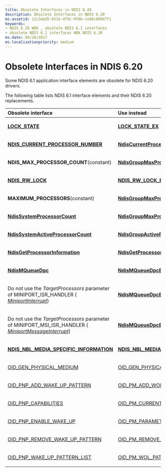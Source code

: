 ```yaml
---
title: Obsolete Interfaces in NDIS 6.20
description: Obsolete Interfaces in NDIS 6.20
ms.assetid: 11c3abd5-651e-4f9c-9f0b-ced6c00947f1
keywords:
- NDIS 6.20 WDK , obsolete NDIS 6.1 interfaces
- obsolete NDIS 6.1 interfaces WDK NDIS 6.20
ms.date: 04/20/2017
ms.localizationpriority: medium
---
```


# Obsolete Interfaces in NDIS 6.20





Some NDIS 6.1 application interface elements are obsolete for NDIS 6.20 drivers.

The following table lists NDIS 6.1 interface elements and their NDIS 6.20 replacements.

<table>
<colgroup>
<col width="50%" />
<col width="50%" />
</colgroup>
<thead>
<tr class="header">
<th align="left">Obsolete interface</th>
<th align="left">Use instead</th>
</tr>
</thead>
<tbody>
<tr class="odd">
<td align="left"><p><a href="https://docs.microsoft.com/windows-hardware/drivers/ddi/ndis/ns-ndis-_lock_state" data-raw-source="[&lt;strong&gt;LOCK_STATE&lt;/strong&gt;](https://docs.microsoft.com/windows-hardware/drivers/ddi/ndis/ns-ndis-_lock_state)"><strong>LOCK_STATE</strong></a></p></td>
<td align="left"><p><a href="https://docs.microsoft.com/windows-hardware/drivers/ddi/ndis/ns-ndis-_lock_state_ex" data-raw-source="[&lt;strong&gt;LOCK_STATE_EX&lt;/strong&gt;](https://docs.microsoft.com/windows-hardware/drivers/ddi/ndis/ns-ndis-_lock_state_ex)"><strong>LOCK_STATE_EX</strong></a></p></td>
</tr>
<tr class="even">
<td align="left"><p><a href="https://docs.microsoft.com/windows-hardware/drivers/network/ndis-current-processor-number" data-raw-source="[&lt;strong&gt;NDIS_CURRENT_PROCESSOR_NUMBER&lt;/strong&gt;](https://docs.microsoft.com/windows-hardware/drivers/network/ndis-current-processor-number)"><strong>NDIS_CURRENT_PROCESSOR_NUMBER</strong></a></p></td>
<td align="left"><p><a href="https://docs.microsoft.com/windows-hardware/drivers/ddi/ndis/nf-ndis-ndiscurrentprocessorindex" data-raw-source="[&lt;strong&gt;NdisCurrentProcessorIndex&lt;/strong&gt;](https://docs.microsoft.com/windows-hardware/drivers/ddi/ndis/nf-ndis-ndiscurrentprocessorindex)"><strong>NdisCurrentProcessorIndex</strong></a></p></td>
</tr>
<tr class="odd">
<td align="left"><p><strong>NDIS_MAX_PROCESSOR_COUNT</strong>(constant)</p></td>
<td align="left"><p><a href="https://docs.microsoft.com/windows-hardware/drivers/ddi/ndis/nf-ndis-ndisgroupmaxprocessorcount" data-raw-source="[&lt;strong&gt;NdisGroupMaxProcessorCount&lt;/strong&gt;](https://docs.microsoft.com/windows-hardware/drivers/ddi/ndis/nf-ndis-ndisgroupmaxprocessorcount)"><strong>NdisGroupMaxProcessorCount</strong></a></p></td>
</tr>
<tr class="even">
<td align="left"><p><a href="https://docs.microsoft.com/windows-hardware/drivers/ddi/ndis/ns-ndis-_ndis_rw_lock" data-raw-source="[&lt;strong&gt;NDIS_RW_LOCK&lt;/strong&gt;](https://docs.microsoft.com/windows-hardware/drivers/ddi/ndis/ns-ndis-_ndis_rw_lock)"><strong>NDIS_RW_LOCK</strong></a></p></td>
<td align="left"><p><a href="https://docs.microsoft.com/previous-versions/windows/hardware/drivers/ff567279(v=vs.85)" data-raw-source="[&lt;strong&gt;NDIS_RW_LOCK_EX&lt;/strong&gt;](https://docs.microsoft.com/previous-versions/windows/hardware/drivers/ff567279(v=vs.85))"><strong>NDIS_RW_LOCK_EX</strong></a></p></td>
</tr>
<tr class="odd">
<td align="left"><p><strong>MAXIMUM_PROCESSORS</strong>(constant)</p></td>
<td align="left"><p><a href="https://docs.microsoft.com/windows-hardware/drivers/ddi/ndis/nf-ndis-ndisgroupmaxprocessorcount" data-raw-source="[&lt;strong&gt;NdisGroupMaxProcessorCount&lt;/strong&gt;](https://docs.microsoft.com/windows-hardware/drivers/ddi/ndis/nf-ndis-ndisgroupmaxprocessorcount)"><strong>NdisGroupMaxProcessorCount</strong></a></p></td>
</tr>
<tr class="even">
<td align="left"><p><a href="https://docs.microsoft.com/windows-hardware/drivers/ddi/ndis/nf-ndis-ndissystemprocessorcount" data-raw-source="[&lt;strong&gt;NdisSystemProcessorCount&lt;/strong&gt;](https://docs.microsoft.com/windows-hardware/drivers/ddi/ndis/nf-ndis-ndissystemprocessorcount)"><strong>NdisSystemProcessorCount</strong></a></p></td>
<td align="left"><p><a href="https://docs.microsoft.com/windows-hardware/drivers/ddi/ndis/nf-ndis-ndisgroupmaxprocessorcount" data-raw-source="[&lt;strong&gt;NdisGroupMaxProcessorCount&lt;/strong&gt;](https://docs.microsoft.com/windows-hardware/drivers/ddi/ndis/nf-ndis-ndisgroupmaxprocessorcount)"><strong>NdisGroupMaxProcessorCount</strong></a></p></td>
</tr>
<tr class="odd">
<td align="left"><p><a href="https://docs.microsoft.com/windows-hardware/drivers/ddi/ndis/nf-ndis-ndissystemactiveprocessorcount" data-raw-source="[&lt;strong&gt;NdisSystemActiveProcessorCount&lt;/strong&gt;](https://docs.microsoft.com/windows-hardware/drivers/ddi/ndis/nf-ndis-ndissystemactiveprocessorcount)"><strong>NdisSystemActiveProcessorCount</strong></a></p></td>
<td align="left"><p><a href="https://docs.microsoft.com/windows-hardware/drivers/ddi/ndis/nf-ndis-ndisgroupactiveprocessorcount" data-raw-source="[&lt;strong&gt;NdisGroupActiveProcessorCount&lt;/strong&gt;](https://docs.microsoft.com/windows-hardware/drivers/ddi/ndis/nf-ndis-ndisgroupactiveprocessorcount)"><strong>NdisGroupActiveProcessorCount</strong></a></p></td>
</tr>
<tr class="even">
<td align="left"><p><a href="https://docs.microsoft.com/windows-hardware/drivers/ddi/ndis/nf-ndis-ndisgetprocessorinformation" data-raw-source="[&lt;strong&gt;NdisGetProcessorInformation&lt;/strong&gt;](https://docs.microsoft.com/windows-hardware/drivers/ddi/ndis/nf-ndis-ndisgetprocessorinformation)"><strong>NdisGetProcessorInformation</strong></a></p></td>
<td align="left"><p><a href="https://docs.microsoft.com/windows-hardware/drivers/ddi/ndis/nf-ndis-ndisgetprocessorinformationex" data-raw-source="[&lt;strong&gt;NdisGetProcessorInformationEx&lt;/strong&gt;](https://docs.microsoft.com/windows-hardware/drivers/ddi/ndis/nf-ndis-ndisgetprocessorinformationex)"><strong>NdisGetProcessorInformationEx</strong></a></p></td>
</tr>
<tr class="odd">
<td align="left"><p><a href="https://docs.microsoft.com/windows-hardware/drivers/ddi/ndis/nf-ndis-ndismqueuedpc" data-raw-source="[&lt;strong&gt;NdisMQueueDpc&lt;/strong&gt;](https://docs.microsoft.com/windows-hardware/drivers/ddi/ndis/nf-ndis-ndismqueuedpc)"><strong>NdisMQueueDpc</strong></a></p></td>
<td align="left"><p><a href="https://docs.microsoft.com/windows-hardware/drivers/ddi/ndis/nf-ndis-ndismqueuedpcex" data-raw-source="[&lt;strong&gt;NdisMQueueDpcEx&lt;/strong&gt;](https://docs.microsoft.com/windows-hardware/drivers/ddi/ndis/nf-ndis-ndismqueuedpcex)"><strong>NdisMQueueDpcEx</strong></a></p></td>
</tr>
<tr class="even">
<td align="left"><p>Do not use the <em>TargetProcessors</em> parameter of MINIPORT_ISR_HANDLER ( <a href="https://docs.microsoft.com/windows-hardware/drivers/ddi/ndis/nc-ndis-miniport_isr" data-raw-source="[&lt;em&gt;MiniportInterrupt&lt;/em&gt;](https://docs.microsoft.com/windows-hardware/drivers/ddi/ndis/nc-ndis-miniport_isr)"><em>MiniportInterrupt</em></a>)</p></td>
<td align="left"><p><a href="https://docs.microsoft.com/windows-hardware/drivers/ddi/ndis/nf-ndis-ndismqueuedpcex" data-raw-source="[&lt;strong&gt;NdisMQueueDpcEx&lt;/strong&gt;](https://docs.microsoft.com/windows-hardware/drivers/ddi/ndis/nf-ndis-ndismqueuedpcex)"><strong>NdisMQueueDpcEx</strong></a></p></td>
</tr>
<tr class="odd">
<td align="left"><p>Do not use the <em>TargetProcessors</em> parameter of MINIPORT_MSI_ISR_HANDLER ( <a href="https://docs.microsoft.com/windows-hardware/drivers/ddi/ndis/nc-ndis-miniport_message_interrupt" data-raw-source="[&lt;em&gt;MiniportMessageInterrupt&lt;/em&gt;](https://docs.microsoft.com/windows-hardware/drivers/ddi/ndis/nc-ndis-miniport_message_interrupt)"><em>MiniportMessageInterrupt</em></a>)</p></td>
<td align="left"><p><a href="https://docs.microsoft.com/windows-hardware/drivers/ddi/ndis/nf-ndis-ndismqueuedpcex" data-raw-source="[&lt;strong&gt;NdisMQueueDpcEx&lt;/strong&gt;](https://docs.microsoft.com/windows-hardware/drivers/ddi/ndis/nf-ndis-ndismqueuedpcex)"><strong>NdisMQueueDpcEx</strong></a></p></td>
</tr>
<tr class="even">
<td align="left"><p><a href="https://docs.microsoft.com/windows-hardware/drivers/ddi/ndis/ns-ndis-_ndis_nbl_media_media_specific_information" data-raw-source="[&lt;strong&gt;NDIS_NBL_MEDIA_SPECIFIC_INFORMATION&lt;/strong&gt;](https://docs.microsoft.com/windows-hardware/drivers/ddi/ndis/ns-ndis-_ndis_nbl_media_media_specific_information)"><strong>NDIS_NBL_MEDIA_SPECIFIC_INFORMATION</strong></a></p></td>
<td align="left"><p><a href="https://docs.microsoft.com/windows-hardware/drivers/ddi/ndis/ns-ndis-_ndis_nbl_media_specific_information_ex" data-raw-source="[&lt;strong&gt;NDIS_NBL_MEDIA_SPECIFIC_INFORMATION_EX&lt;/strong&gt;](https://docs.microsoft.com/windows-hardware/drivers/ddi/ndis/ns-ndis-_ndis_nbl_media_specific_information_ex)"><strong>NDIS_NBL_MEDIA_SPECIFIC_INFORMATION_EX</strong></a></p></td>
</tr>
<tr class="odd">
<td align="left"><p><a href="https://docs.microsoft.com/windows-hardware/drivers/network/oid-gen-physical-medium" data-raw-source="[OID_GEN_PHYSICAL_MEDIUM](https://docs.microsoft.com/windows-hardware/drivers/network/oid-gen-physical-medium)">OID_GEN_PHYSICAL_MEDIUM</a></p></td>
<td align="left"><p><a href="https://docs.microsoft.com/windows-hardware/drivers/network/oid-gen-physical-medium-ex" data-raw-source="[OID_GEN_PHYSICAL_MEDIUM_EX](https://docs.microsoft.com/windows-hardware/drivers/network/oid-gen-physical-medium-ex)">OID_GEN_PHYSICAL_MEDIUM_EX</a></p></td>
</tr>
<tr class="even">
<td align="left"><p><a href="https://docs.microsoft.com/windows-hardware/drivers/network/oid-pnp-add-wake-up-pattern" data-raw-source="[OID_PNP_ADD_WAKE_UP_PATTERN](https://docs.microsoft.com/windows-hardware/drivers/network/oid-pnp-add-wake-up-pattern)">OID_PNP_ADD_WAKE_UP_PATTERN</a></p></td>
<td align="left"><p><a href="https://docs.microsoft.com/windows-hardware/drivers/network/oid-pm-add-wol-pattern" data-raw-source="[OID_PM_ADD_WOL_PATTERN](https://docs.microsoft.com/windows-hardware/drivers/network/oid-pm-add-wol-pattern)">OID_PM_ADD_WOL_PATTERN</a></p></td>
</tr>
<tr class="odd">
<td align="left"><p><a href="https://docs.microsoft.com/windows-hardware/drivers/network/oid-pnp-capabilities" data-raw-source="[OID_PNP_CAPABILITIES](https://docs.microsoft.com/windows-hardware/drivers/network/oid-pnp-capabilities)">OID_PNP_CAPABILITIES</a></p></td>
<td align="left"><p><a href="https://docs.microsoft.com/windows-hardware/drivers/network/oid-pm-current-capabilities" data-raw-source="[OID_PM_CURRENT_CAPABILITIES](https://docs.microsoft.com/windows-hardware/drivers/network/oid-pm-current-capabilities)">OID_PM_CURRENT_CAPABILITIES</a></p></td>
</tr>
<tr class="even">
<td align="left"><p><a href="https://docs.microsoft.com/windows-hardware/drivers/network/oid-pnp-enable-wake-up" data-raw-source="[OID_PNP_ENABLE_WAKE_UP](https://docs.microsoft.com/windows-hardware/drivers/network/oid-pnp-enable-wake-up)">OID_PNP_ENABLE_WAKE_UP</a></p></td>
<td align="left"><p><a href="https://docs.microsoft.com/windows-hardware/drivers/network/oid-pm-parameters" data-raw-source="[OID_PM_PARAMETERS](https://docs.microsoft.com/windows-hardware/drivers/network/oid-pm-parameters)">OID_PM_PARAMETERS</a></p></td>
</tr>
<tr class="odd">
<td align="left"><p><a href="https://docs.microsoft.com/windows-hardware/drivers/network/oid-pnp-remove-wake-up-pattern" data-raw-source="[OID_PNP_REMOVE_WAKE_UP_PATTERN](https://docs.microsoft.com/windows-hardware/drivers/network/oid-pnp-remove-wake-up-pattern)">OID_PNP_REMOVE_WAKE_UP_PATTERN</a></p></td>
<td align="left"><p><a href="https://docs.microsoft.com/windows-hardware/drivers/network/oid-pm-remove-wol-pattern" data-raw-source="[OID_PM_REMOVE_WOL_PATTERN](https://docs.microsoft.com/windows-hardware/drivers/network/oid-pm-remove-wol-pattern)">OID_PM_REMOVE_WOL_PATTERN</a></p></td>
</tr>
<tr class="even">
<td align="left"><p><a href="https://docs.microsoft.com/windows-hardware/drivers/network/oid-pnp-wake-up-pattern-list" data-raw-source="[OID_PNP_WAKE_UP_PATTERN_LIST](https://docs.microsoft.com/windows-hardware/drivers/network/oid-pnp-wake-up-pattern-list)">OID_PNP_WAKE_UP_PATTERN_LIST</a></p></td>
<td align="left"><p><a href="https://docs.microsoft.com/windows-hardware/drivers/network/oid-pm-wol-pattern-list" data-raw-source="[OID_PM_WOL_PATTERN_LIST](https://docs.microsoft.com/windows-hardware/drivers/network/oid-pm-wol-pattern-list)">OID_PM_WOL_PATTERN_LIST</a></p></td>
</tr>
</tbody>
</table>

 

 

 





